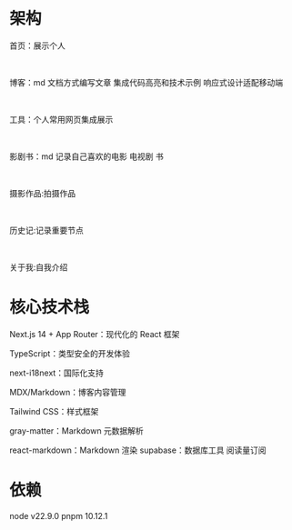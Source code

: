 # 架构

首页：展示个人

</br>

博客：md 文档方式编写文章 集成代码高亮和技术示例 响应式设计适配移动端

</br>

工具：个人常用网页集成展示

</br>

影剧书：md 记录自己喜欢的电影 电视剧 书

</br>

摄影作品:拍摄作品

</br>

历史记:记录重要节点

</br>

关于我:自我介绍

# 核心技术栈

Next.js 14 + App Router：现代化的 React 框架

TypeScript：类型安全的开发体验

next-i18next：国际化支持

MDX/Markdown：博客内容管理

Tailwind CSS：样式框架

gray-matter：Markdown 元数据解析

react-markdown：Markdown 渲染
supabase：数据库工具 阅读量订阅

# 依赖

node v22.9.0
pnpm 10.12.1

